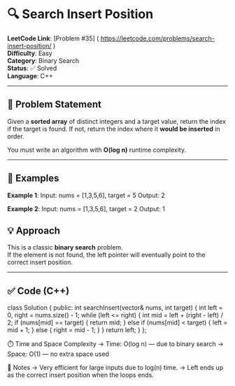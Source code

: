 # 🔍 Search Insert Position

**LeetCode Link**: [Problem #35] ( https://leetcode.com/problems/search-insert-position/ )  
**Difficulty**: Easy  
**Category**: Binary Search  
**Status**: ✅ Solved  
**Language**: C++

---

## 🧠 Problem Statement

Given a **sorted array** of distinct integers and a target value, return the index if the target is found. If not, return the index where it **would be inserted** in order.

You must write an algorithm with **O(log n)** runtime complexity.

---

## 🧾 Examples

**Example 1**:
Input: nums = [1,3,5,6], target = 5
Output: 2


**Example 2**:
Input: nums = [1,3,5,6], target = 2
Output: 1

## 💡 Approach

This is a classic **binary search** problem.  
If the element is not found, the left pointer will eventually point to the correct insert position.

---

## ✅ Code (C++)

class Solution {
public:
    int searchInsert(vector<int>& nums, int target) {
        int left = 0, right = nums.size() - 1;
    while (left <= right) {
        int mid = left + (right - left) / 2;
        if (nums[mid] == target) {
            return mid;
        } else if (nums[mid] < target) {
            left = mid + 1;
        } else {
            right = mid - 1;
        }
    }
    return left; 
    }
};

⏱️ Time and Space Complexity
-> Time: O(log n) — due to binary search
-> Space: O(1) — no extra space used

🧠 Notes
-> Very efficient for large inputs due to log(n) time.
-> Left ends up as the correct insert position when the loops ends.
